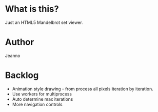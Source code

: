 # What is this?
Just an HTML5 Mandelbrot set viewer.

# Author
Jeanno

# Backlog
- Animation style drawing - from process all pixels iteration by iteration.
- Use workers for multiprocess
- Auto determine max iterations
- More navigation controls
